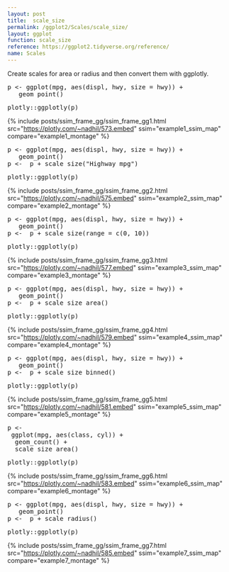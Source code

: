 ```yaml
---
layout: post
title:  scale_size
permalink: /ggplot2/Scales/scale_size/
layout: ggplot
function: scale_size
reference: https://ggplot2.tidyverse.org/reference/
name: Scales
---
```


Create scales for area or radius and then convert them with ggplotly.








<pre class="mcode">
p <- ggplot(mpg, aes(displ, hwy, size = hwy)) +
   geom_point()
</pre>


<pre class="mcode">
plotly::ggplotly(p)
</pre>

{% include posts/ssim_frame_gg/ssim_frame_gg1.html src="https://plotly.com/~nadhil/573.embed" ssim="example1_ssim_map" compare="example1_montage" %}







<pre class="mcode">
p <- ggplot(mpg, aes(displ, hwy, size = hwy)) +
   geom_point()
p <-  p + scale_size("Highway mpg")
</pre>


<pre class="mcode">
plotly::ggplotly(p)
</pre>

{% include posts/ssim_frame_gg/ssim_frame_gg2.html src="https://plotly.com/~nadhil/575.embed" ssim="example2_ssim_map" compare="example2_montage" %}







<pre class="mcode">
p <- ggplot(mpg, aes(displ, hwy, size = hwy)) +
   geom_point()
p <-  p + scale_size(range = c(0, 10))
</pre>


<pre class="mcode">
plotly::ggplotly(p)
</pre>

{% include posts/ssim_frame_gg/ssim_frame_gg3.html src="https://plotly.com/~nadhil/577.embed" ssim="example3_ssim_map" compare="example3_montage" %}







<pre class="mcode">
p <- ggplot(mpg, aes(displ, hwy, size = hwy)) +
   geom_point()
p <-  p + scale_size_area()
</pre>


<pre class="mcode">
plotly::ggplotly(p)
</pre>

{% include posts/ssim_frame_gg/ssim_frame_gg4.html src="https://plotly.com/~nadhil/579.embed" ssim="example4_ssim_map" compare="example4_montage" %}







<pre class="mcode">
p <- ggplot(mpg, aes(displ, hwy, size = hwy)) +
   geom_point()
p <-  p + scale_size_binned()
</pre>


<pre class="mcode">
plotly::ggplotly(p)
</pre>

{% include posts/ssim_frame_gg/ssim_frame_gg5.html src="https://plotly.com/~nadhil/581.embed" ssim="example5_ssim_map" compare="example5_montage" %}







<pre class="mcode">
p <-    
 ggplot(mpg, aes(class, cyl)) +
  geom_count() +
  scale_size_area()
</pre>


<pre class="mcode">
plotly::ggplotly(p)
</pre>

{% include posts/ssim_frame_gg/ssim_frame_gg6.html src="https://plotly.com/~nadhil/583.embed" ssim="example6_ssim_map" compare="example6_montage" %}







<pre class="mcode">
p <- ggplot(mpg, aes(displ, hwy, size = hwy)) +
   geom_point()
p <-  p + scale_radius()
</pre>


<pre class="mcode">
plotly::ggplotly(p)
</pre>

{% include posts/ssim_frame_gg/ssim_frame_gg7.html src="https://plotly.com/~nadhil/585.embed" ssim="example7_ssim_map" compare="example7_montage" %}


